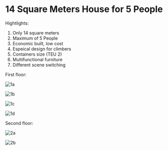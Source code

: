 # 14 Square Meters House for 5 People

Hightlights:

1. Only 14 square meters
2. Maximum of 5 People
3. Economic built, low cost
4. Espeical design for climbers
5. Containers size (TEU 2)
6. Multifunctional furniture
7. Different scene switching


First floor: 

![1a](https://user-images.githubusercontent.com/85242597/134287222-8f83d364-e519-4bfc-8b8c-b4bf959f873a.jpg)

![1b](https://user-images.githubusercontent.com/85242597/134287232-919ecfae-7a39-4e4d-8514-48427255a017.jpg)

![1c](https://user-images.githubusercontent.com/85242597/134287241-ac2044ce-5ad9-4131-9a2c-8924d2363a3b.jpg)

![1d](https://user-images.githubusercontent.com/85242597/134287248-65de42df-6f96-4df0-a152-6ed8bc7c2467.jpg)


Second floor:

![2a](https://user-images.githubusercontent.com/85242597/134287253-acc4b99e-4360-4754-b5fe-fcd6ba6200c1.jpg)

![2b](https://user-images.githubusercontent.com/85242597/134287257-5d8379b9-ff73-4ab8-b73b-a24926055a00.jpg)

